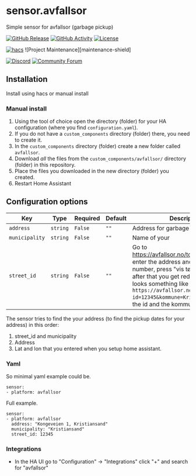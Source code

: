 # sensor.avfallsor
Simple sensor for avfallsor (garbage pickup)


[![GitHub Release][releases-shield]][releases]
[![GitHub Activity][commits-shield]][commits]
[![License][license-shield]](LICENSE.md)

[![hacs][hacsbadge]][hacs]
![Project Maintenance][maintenance-shield]

[![Discord][discord-shield]][discord]
[![Community Forum][forum-shield]][forum]


## Installation
Install using hacs or manual install

### Manual install
1. Using the tool of choice open the directory (folder) for your HA configuration (where you find `configuration.yaml`).
2. If you do not have a `custom_components` directory (folder) there, you need to create it.
3. In the `custom_components` directory (folder) create a new folder called `avfallsor`.
4. Download _all_ the files from the `custom_components/avfallsor/` directory (folder) in this repository.
5. Place the files you downloaded in the new directory (folder) you created.
6. Restart Home Assistant


## Configuration options
Key | Type | Required | Default | Description
-- | -- | -- | -- | --
`address` | `string` | `False` | `""` | Address for garbage pickup
`municipality` | `string` | `False` | `""` | Name of your 
`street_id` | `string` | `False` | `""` | Go to https://avfallsor.no/tommekalender/ enter the address and the hour number, press "vis tømmekalender" after that you get redirect to url that looks something like this: ```https://avfallsor.no/tommekalender/?id=12345&kommune=Kristiansand``` gram the id and the kommune in the url.

The sensor tries to find the your address (to find the pickup dates for your address) in this order:
1. street_id and municipality
2. Address
3. Lat and lon that you entered when you setup home assistant.

### Yaml
So minimal yaml example could be.
````
sensor:
- platform: avfallsor
````

Full example.
```
sensor:
- platform: avfallsor
  address: "Kongeveien 1, Kristiansand"
  municipality: "Kristiansand"
  street_id: 12345
```

### Integrations
- In the HA UI go to "Configuration" -> "Integrations" click "+" and search for "avfallsor"


[commits-shield]: https://img.shields.io/github/commit-activity/y/custom-components/blueprint.svg?style=for-the-badge
[commits]: https://github.com/custom-components/blueprint/commits/master
[hacs]: https://github.com/custom-components/hacs
[hacsbadge]: https://img.shields.io/badge/HACS-Custom-orange.svg?style=for-the-badge
[discord]: https://discord.gg/Qa5fW2R
[discord-shield]: https://img.shields.io/discord/330944238910963714.svg?style=for-the-badge
[exampleimg]: example.png
[forum-shield]: https://img.shields.io/badge/community-forum-brightgreen.svg?style=for-the-badge
[forum]: https://community.home-assistant.io/
[license-shield]: https://img.shields.io/github/license/custom-components/blueprint.svg?style=for-the-badge
[releases-shield]: https://img.shields.io/github/release/custom-components/blueprint.svg?style=for-the-badge
[releases]: https://github.com/custom-components/blueprint/releases